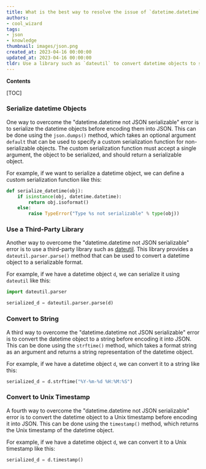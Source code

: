 ```yaml
---
title: What is the best way to resolve the issue of `datetime.datetime` not being json serializable?
authors:
- cool_wizard
tags:
- json
- knowledge
thumbnail: images/json.png
created_at: 2023-04-16 00:00:00
updated_at: 2023-04-16 00:00:00
tldr: Use a library such as `dateutil` to convert datetime objects to strings that can be serialized to JSON.
---
```


**Contents**

[TOC]

### Serialize datetime Objects

One way to overcome the "datetime.datetime not JSON serializable" error is to serialize the datetime objects before encoding them into JSON. This can be done using the `json.dumps()` method, which takes an optional argument `default` that can be used to specify a custom serialization function for non-serializable objects. The custom serialization function must accept a single argument, the object to be serialized, and should return a serializable object.

For example, if we want to serialize a datetime object, we can define a custom serialization function like this:

```python
def serialize_datetime(obj):
    if isinstance(obj, datetime.datetime):
        return obj.isoformat()
    else:
        raise TypeError("Type %s not serializable" % type(obj))
```

### Use a Third-Party Library

Another way to overcome the "datetime.datetime not JSON serializable" error is to use a third-party library such as [dateutil](https://dateutil.readthedocs.io/en/stable/). This library provides a `dateutil.parser.parse()` method that can be used to convert a datetime object to a serializable format.

For example, if we have a datetime object `d`, we can serialize it using `dateutil` like this:

```python
import dateutil.parser

serialized_d = dateutil.parser.parse(d)
```

### Convert to String

A third way to overcome the "datetime.datetime not JSON serializable" error is to convert the datetime object to a string before encoding it into JSON. This can be done using the `strftime()` method, which takes a format string as an argument and returns a string representation of the datetime object.

For example, if we have a datetime object `d`, we can convert it to a string like this:

```python
serialized_d = d.strftime("%Y-%m-%d %H:%M:%S")
```

### Convert to Unix Timestamp

A fourth way to overcome the "datetime.datetime not JSON serializable" error is to convert the datetime object to a Unix timestamp before encoding it into JSON. This can be done using the `timestamp()` method, which returns the Unix timestamp of the datetime object.

For example, if we have a datetime object `d`, we can convert it to a Unix timestamp like this:

```python
serialized_d = d.timestamp()
```
